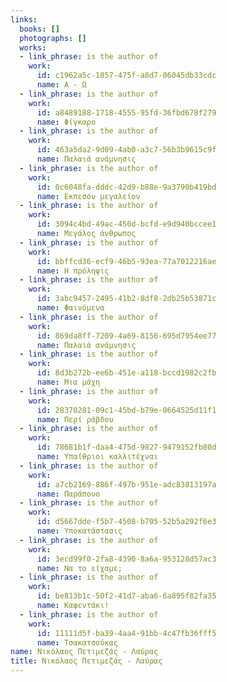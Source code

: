 ```yaml
---
links:
  books: []
  photographs: []
  works:
  - link_phrase: is the author of
    work:
      id: c1962a5c-1857-475f-a8d7-06045db33cdc
      name: Α - Ω
  - link_phrase: is the author of
    work:
      id: a8489188-1718-4555-95fd-36fbd678f279
      name: Φίγκαρο
  - link_phrase: is the author of
    work:
      id: 463a5da2-9d09-4ab0-a3c7-56b3b9615c9f
      name: Παλαιά ανάμνησις
  - link_phrase: is the author of
    work:
      id: 0c6048fa-dddc-42d9-b88e-9a3790b419bd
      name: Εκπεσόν μεγαλείον
  - link_phrase: is the author of
    work:
      id: 3094c4bd-49ac-450d-bcfd-e9d940bccee1
      name: Μεγάλος άνθρωπος
  - link_phrase: is the author of
    work:
      id: bbffcd36-ecf9-46b5-93ea-77a7012216ae
      name: Η πρόληψις
  - link_phrase: is the author of
    work:
      id: 3abc9457-2495-41b2-8df8-2db25b53871c
      name: Φαινόμενα
  - link_phrase: is the author of
    work:
      id: 869da8ff-7209-4a69-8156-695d7954ee77
      name: Παλαιά ανάμνησις
  - link_phrase: is the author of
    work:
      id: 8d3b272b-ee6b-451e-a118-bccd1982c2fb
      name: Μια μάχη
  - link_phrase: is the author of
    work:
      id: 28370281-09c1-45bd-b79e-0664525d11f1
      name: Περί ράβδου
  - link_phrase: is the author of
    work:
      id: 78681b1f-daa4-475d-9827-9479152fb80d
      name: Υπαίθριοι καλλιτέχναι
  - link_phrase: is the author of
    work:
      id: a7cb2169-886f-497b-951e-adc83813197a
      name: Παράπονο
  - link_phrase: is the author of
    work:
      id: d5667dde-f5b7-4508-b705-52b5a292f6e3
      name: Υποκατάστασις
  - link_phrase: is the author of
    work:
      id: 3ecd99f0-2fa8-4390-8a6a-953128d57ac3
      name: Να το είχαμε;
  - link_phrase: is the author of
    work:
      id: be813b1c-50f2-41d7-aba6-6a895f82fa35
      name: Καφεντάκι!
  - link_phrase: is the author of
    work:
      id: 11111d5f-ba39-4aa4-91bb-4c47fb36fff5
      name: Τσακατσούκας
name: Νικόλαος Πετιμεζάς - Λαύρας
title: Νικόλαος Πετιμεζάς - Λαύρας
---
```


